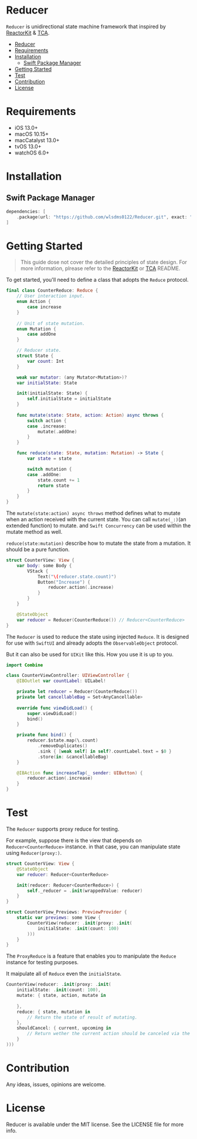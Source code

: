# Reducer
`Reducer` is unidirectional state machine framework that inspired by [ReactorKit](https://github.com/ReactorKit/ReactorKit) & [TCA](https://github.com/pointfreeco/swift-composable-architecture).

- [Reducer](#reducer)
- [Requirements](#requirements)
- [Installation](#installation)
  - [Swift Package Manager](#swift-package-manager)
- [Getting Started](#getting-started)
- [Test](#test)
- [Contribution](#contribution)
- [License](#license)

# Requirements
- iOS 13.0+
- macOS 10.15+
- macCatalyst 13.0+
- tvOS 13.0+
- watchOS 6.0+

# Installation
## Swift Package Manager
```swift
dependencies: [
    .package(url: "https://github.com/wlsdms0122/Reducer.git", exact: "1.0.0")
]
```

# Getting Started
> This guide dose not cover the detailed principles of state design.
> For more information, plrease refer to the [ReactorKit](https://github.com/ReactorKit/ReactorKit) or [TCA](https://github.com/pointfreeco/swift-composable-architecture) README.

To get started, you'll need to define a class that adopts the `Reduce` protocol.

```swift
final class CounterReduce: Reduce {
    // User interaction input.
    enum Action {
        case increase
    }
    
    // Unit of state mutation.
    enum Mutation {
        case addOne
    }

    // Reducer state.
    struct State {
        var count: Int
    }

    weak var mutator: (any Mutator<Mutation>)?
    var initialState: State

    init(initialState: State) {
        self.initialState = initialState
    }
    
    func mutate(state: State, action: Action) async throws {
        switch action {
        case .increase:
            mutate(.addOne)
        }
    }

    func reduce(state: State, mutation: Mutation) -> State {
        var state = state

        switch mutation {
        case .addOne:
            state.count += 1
            return state
        }
    }
}
```

The `mutate(state:action) async throws` method defines what to mutate when an action received with the current state. You can call `mutate(_:)`(an extended function) to mutate. and `Swift Concurrency` can be used within the mutate method as well.

`reduce(state:mutation)` describe how to mutate the state from a mutation. It should be a pure function.

```swift
struct CounterView: View {
    var body: some Body {
        VStack {
            Text("\(reducer.state.count)")
            Button("Increase") {
                reducer.action(.increase)
            }
        }
    }

    @StateObject
    var reducer = Reducer(CounterReduce()) // Reducer<CounterReduce>
}
```

The `Reducer` is used to reduce the state using injected `Reduce`. It is designed for use with `SwiftUI` and already adopts the `ObservableObject` protocol.

But it can also be used for `UIKit` like this. How you use it is up to you.

```swift
import Combine

class CounterViewController: UIViewController {
    @IBOutlet var countLabel: UILabel!

    private let reducer = Reducer(CounterReduce())
    private let cancellableBag = Set<AnyCancellable>
    
    override func viewDidLoad() {
        super.viewDidLoad()
        bind()
    }

    private func bind() {
        reducer.$state.map(\.count)
            .removeDuplicates()
            .sink { [weak self] in self?.countLabel.text = $0 }
            .store(in: &cancellableBag)
    }

    @IBAction func increaseTap(_ sender: UIButton) {
        reducer.action(.increase)
    }
}
```

# Test
The `Reducer` supports proxy reduce for testing.

For example, suppose there is the view that depends on `Reducer<CounterReduce>` instance. in that case, you can manipulate state using `Reducer(proxy:)`.

```swift
struct CounterView: View {
    @StateObject
    var reducer: Reducer<CounterReduce>

    init(reducer: Reducer<CounterReduce>) {
        self._reducer = .init(wrappedValue: reducer)
    }
}

struct CounterView_Previews: PreviewProvider {
    static var previews: some View {
        CounterView(reducer: .init(proxy: .init(
            initialState: .init(count: 100)
        )))
    }
}
```

The `ProxyReduce` is a feature that enables you to manipulate the `Reduce` instance for testing purposes.

It maipulate all of `Reduce` even the `initialState`.

```swift
CounterView(reducer: .init(proxy: .init(
    initialState: .init(count: 100),
    mutate: { state, action, mutate in
        
    },
    reduce: { state, mutation in
        // Return the state of result of mutating.
    },
    shouldCancel: { current, upcoming in
        // Return wether the current action should be canceled via the upcoming action.
    }
)))
```

# Contribution

Any ideas, issues, opinions are welcome.

# License

Reducer is available under the MIT license. See the LICENSE file for more info.